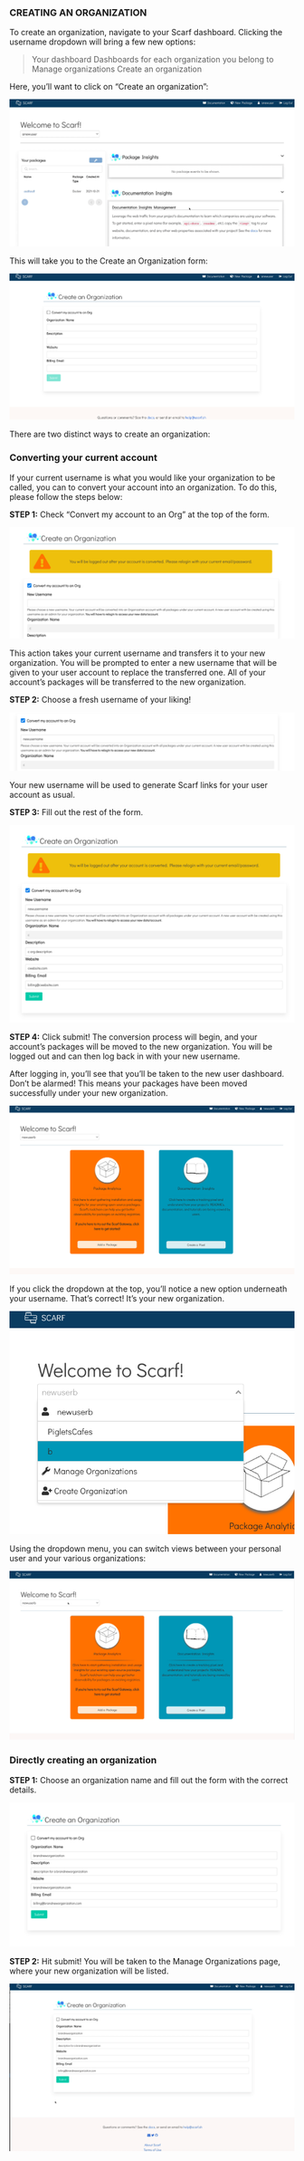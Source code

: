### CREATING AN ORGANIZATION

To create an organization, navigate to your Scarf dashboard. Clicking the username dropdown will bring a few new options:

> Your dashboard
> Dashboards for each organization you belong to
> Manage organizations
> Create an organization

Here, you’ll want to click on “Create an organization”:

![Image title](assets/pics/orgs/navigate_create_org.gif)

This will take you to the Create an Organization form:

![Image title](assets/pics/orgs/create_org_form.png)


There are two distinct ways to create an organization:

### Converting your current account

If your current username is what you would like your organization to be called, you can  to convert your account into an organization. To do this, please follow the steps below:

**STEP 1:** Check “Convert my account to an Org” at the top of the form.
	
![Image title](assets/pics/orgs/convert_current_account.png)


This action takes your current username and transfers it to your new organization. You will be prompted to enter a new username that will be given to your user account to replace the transferred one. All of your account’s packages will be transferred to the new organization.

**STEP 2:** Choose a fresh username of your liking!

![Image title](assets/pics/orgs/create_new_username.png)


Your new username will be used to generate Scarf links for your user account as usual.

**STEP 3:** Fill out the rest of the form.

![Image title](assets/pics/orgs/fill_out_org_form.png)

**STEP 4:** Click submit! The conversion process will begin, and your account’s packages will be moved to the new organization. You will be logged out and can then log back in with your new username.


After logging in, you’ll see that you’ll be taken to the new user dashboard. Don’t be alarmed! This means your packages have been moved successfully under your new organization.

![Image title](assets/pics/orgs/new_homepage.png)

If you click the dropdown at the top, you’ll notice a new option underneath your username. That’s correct! It’s your new organization.

![Image title](assets/pics/orgs/dash_username_dropdown.png)

Using the dropdown menu, you can switch views between your personal user and your various organizations:

![Image title](assets/pics/orgs/switch_dashboards.gif)


### Directly creating an organization
**STEP 1:** Choose an organization name and fill out the form with the correct details.

![Image title](assets/pics/orgs/directly_create_org.png)


**STEP 2:** Hit submit! You will be taken to the Manage Organizations page, where your new organization will be listed.

![Image title](assets/pics/orgs/create_org_success.gif)